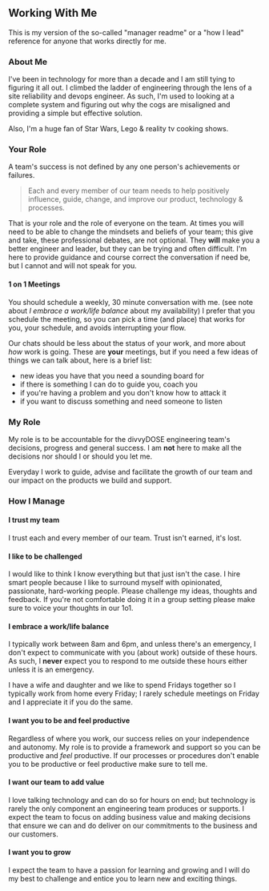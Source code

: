 ## Working With Me



This is my version of the so-called "manager readme" or a "how I lead" reference for anyone that works directly for me.  



### About Me

I've been in technology for more than a decade and I am still tying to figuring it all out.  I climbed the ladder of engineering through the lens of a site reliability and devops engineer.  As such, I'm used to looking at a complete system and figuring out why the cogs are misaligned and providing a simple but effective solution.  

Also, I'm a huge fan of Star Wars, Lego & reality tv cooking shows.  



### Your Role

A team's success is not defined by any one person's achievements or failures.  

> Each and every member of our team needs to help positively influence, guide, change, and improve our product, technology & processes.   

That is your role and the role of everyone on the team.  At times you will need to be able to change the mindsets and beliefs of your team; this give and take,  these professional debates, are not optional.  They **will** make you a better engineer and leader, but they can be trying and often difficult.  I'm here to provide guidance and course correct the conversation if need be, but I cannot and will not speak for you.  



#### 1 on 1 Meetings

You should schedule a weekly, 30 minute conversation with me.  (see note about _I embrace a work/life balance_ about my availability)  I prefer that you schedule the meeting, so you can pick a time (and place) that works for you, your schedule, and avoids interrupting your flow.  

Our chats should be less about the status of your work, and more about *how* work is going. These are **your** meetings, but if you need a few ideas of things we can talk about, here is a brief list:

- new ideas you have that you need a sounding board for
- if there is something I can do to guide you, coach you
- if you're having a problem and you don't know how to attack it
- if you want to discuss something and need someone to listen



### My Role

My role is to be accountable for the divvyDOSE engineering team's decisions, progress and general success.  I am **not** here to make all the decisions nor should I or should you let me.

Everyday I work to guide, advise and facilitate the growth of our team and our impact on the products we build and support.  



### How I Manage



#### I trust my team

I trust each and every member of our team.  Trust isn't earned, it's lost.



#### I like to be challenged 

I would like to think I know everything but that just isn't the case.  I hire smart people because I like to surround myself with opinionated, passionate, hard-working people.  Please challenge my ideas, thoughts and feedback.  If you're not comfortable doing it in a group setting please make sure to voice your thoughts in our 1o1.  



#### I embrace a work/life balance

I typically work between 8am and 6pm, and unless there's an emergency, I don't expect to communicate with you (about work) outside of these hours.  As such, I **never** expect you to respond to me outside these hours either unless it is an emergency.  

I have a wife and daughter and we like to spend Fridays together so I typically work from home every Friday; I rarely schedule meetings on Friday and I appreciate it if you do the same.



#### I want you to be and feel productive 

Regardless of where you work, our success relies on your independence and autonomy.  My role is to provide a framework and support so you can be productive and *feel* productive.  If our processes or procedures don't enable you to be productive or feel productive make sure to tell me.  



#### I want our team to add value

I love talking technology and can do so for hours on end; but technology is rarely the only component an engineering team produces or supports.  I expect the team to focus on adding business value and making decisions that ensure we can and do deliver on our commitments to the business and our customers.



#### I want you to grow

I expect the team to have a passion for learning and growing and I will do my best to challenge and entice you to learn new and exciting things. 